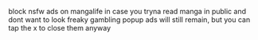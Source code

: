 block nsfw ads on mangalife in case you tryna read manga in public and dont want to look freaky
gambling popup ads will still remain, but you can tap the x to close them anyway
